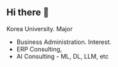 ## Hi there 👋

Korea University.
Major 
- Business Administration.
Interest.
- ERP Consulting, 
- AI Consulting - ML, DL, LLM, etc 
<!--
**realomegakim/realomegakim** is a ✨ _special_ ✨ repository because its `README.md` (this file) appears on your GitHub profile.

Here are some ideas to get you started:

- 🔭 I’m currently working on Korea University
- 🌱 I’m currently learning AI, such as ML, DL, LLM...
- 👯 I’m looking to collaborate on ...
- 🤔 I’m looking for help with ...
- 💬 Ask me about ...
- 📫 How to reach me: omegakim@korea.ac.kr
- 😄 Pronouns: ...
- ⚡ Fun fact: ...
-->
